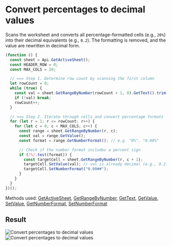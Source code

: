 # Convert percentages to decimal values

Scans the worksheet and converts all percentage-formatted cells (e.g., `20%`) into their decimal equivalents (e.g., `0.2`). The formatting is removed, and the value are rewritten in decimal form.

```ts
(function () {
  const sheet = Api.GetActiveSheet();
  const HEADER_ROW = 0;
  const MAX_COLS = 20;

  // === Step 1. Determine row count by scanning the first column
  let rowCount = 0;
  while (true) {
    const val = sheet.GetRangeByNumber(rowCount + 1, 0).GetText().trim();
    if (!val) break;
    rowCount++;
  }

  // === Step 2. Iterate through cells and convert percentage formats
  for (let r = 1; r <= rowCount; r++) {
    for (let c = 0; c < MAX_COLS; c++) {
      const range = sheet.GetRangeByNumber(r, c);
      const val = range.GetValue();
      const format = range.GetNumberFormat(); // e.g. "0%", "0.00%"

      // Check if the number format includes a percent sign
      if (/%/.test(format)) {
        const targetCell = sheet.GetRangeByNumber(r, c + 1);
        targetCell.SetValue(val); // val is already decimal (e.g., 0.2)
        targetCell.SetNumberFormat("0.00##");
      }
    }
  }
})();
```

Methods used: [GetActiveSheet](/docs/office-api/usage-api/spreadsheet-api/Api/Methods/GetActiveSheet.md), [GetRangeByNumber](/docs/office-api/usage-api/spreadsheet-api/ApiWorksheet/Methods/GetRangeByNumber.md), [GetText](/docs/office-api/usage-api/spreadsheet-api/ApiRange/Methods/GetText.md), [GetValue](/docs/office-api/usage-api/spreadsheet-api/ApiRange/Methods/GetValue.md), [SetValue](/docs/office-api/usage-api/spreadsheet-api/ApiRange/Methods/SetValue.md), [GetNumberFormat](/docs/office-api/usage-api/spreadsheet-api/ApiRange/Methods/GetNumberFormat.md), [SetNumberFormat](/docs/office-api/usage-api/spreadsheet-api/ApiRange/Methods/SetNumberFormat.md)

## Result

![Convert percentages to decimal values](/assets/images/plugins/convert-precentages-to-decimal.png#gh-light-mode-only)![Convert percentages to decimal values](/assets/images/plugins/convert-precentages-to-decimal.dark.png#gh-dark-mode-only)
